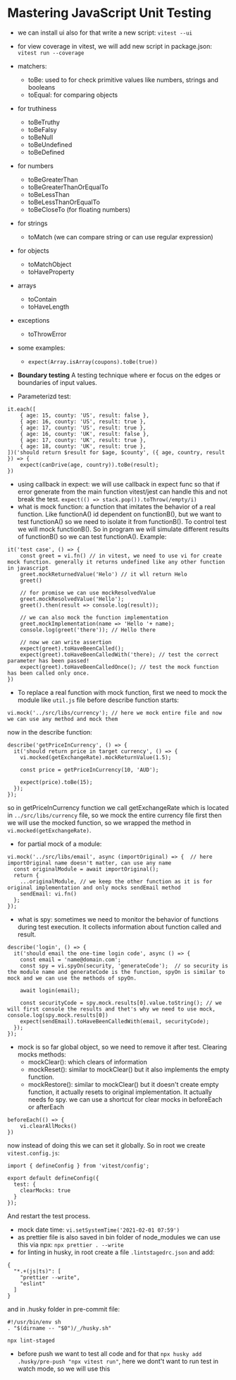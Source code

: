 # Mastering JavaScript Unit Testing

- we can install ui also for that write a new script: `vitest --ui`
- for view coverage in vitest, we will add new script in package.json: `vitest run --coverage`
- matchers:
    - toBe: used to for check primitive values like numbers, strings and booleans
    - toEqual: for comparing objects
- for truthiness
    - toBeTruthy
    - toBeFalsy
    - toBeNull
    - toBeUndefined
    - toBeDefined
- for numbers
    - toBeGreaterThan
    - toBeGreaterThanOrEqualTo
    - toBeLessThan
    - toBeLessThanOrEqualTo
    - toBeCloseTo (for floating numbers)
- for strings
    - toMatch (we can compare string or can use regular expression)
- for objects
    - toMatchObject
    - toHaveProperty
- arrays
    - toContain
    - toHaveLength
- exceptions
    - toThrowError

- some examples:
    - `expect(Array.isArray(coupons).toBe(true))`

- **Boundary testing** A testing technique where er focus on the edges or boundaries of input values.
- Parameterizd test:
```
it.each([
    { age: 15, county: 'US', result: false },
    { age: 16, county: 'US', result: true },
    { age: 17, county: 'US', result: true },
    { age: 16, county: 'UK', result: false },
    { age: 17, county: 'UK', result: true },
    { age: 18, county: 'UK', result: true },
])('should return $result for $age, $county', ({ age, country, result }) => {
    expect(canDrive(age, country)).toBe(result);   
})
```
- using callback in expect: we will use callback in expect func so that if error generate from the main function vitest/jest can handle this and not break the test. `expect(() => stack.pop()).toThrow(/empty/i)`
- what is mock function: a function that imitates the behavior of a real function. Like functionA() id dependent on functionB(), but we want to test functionA() so we need to isolate it from functionB(). To control test we will mock functionB(). So in program we will simulate different results of functionB() so we can test functionA(). Example:
```
it('test case', () => {
    const greet = vi.fn() // in vitest, we need to use vi for create mock function. generally it returns undefined like any other function in javascript
    greet.mockReturnedValue('Helo') // it wll return Helo
    greet()

    // for promise we can use mockResolvedValue
    greet.mockResolvedValue('Hello');
    greet().then(result => console.log(result));

    // we can also mock the function implementation
    greet.mockImplementation(name => 'Hello '+ name);
    console.log(greet('there')); // Hello there

    // now we can write assertion
    expect(greet).toHaveBeenCalled();
    expect(greet).toHaveBeenCalledWith('there); // test the correct parameter has been passed!
    expect(greet).toHaveBeenCalledOnce(); // test the mock function has been called only once.
})
```
- To replace a real function with mock function, first we need to mock the module like `util.js` file before describe function starts:
```
vi.mock('../src/libs/currency'); // here we mock entire file and now we can use any method and mock them
```
now in the describe function:
```
describe('getPriceInCurrency', () => {
  it('should return price in target currency', () => {
    vi.mocked(getExchangeRate).mockReturnValue(1.5);

    const price = getPriceInCurrency(10, 'AUD');

    expect(price).toBe(15);
  });
});
```
so in getPriceInCurrency function we call getExchangeRate which is located in `../src/libs/currency` file, so we mock the entire currency file first then we will use the mocked function, so we wrapped the method in `vi.mocked(getExchangeRate)`.
- for partial mock of a module:
```
vi.mock('../src/libs/email', async (importOriginal) => {  // here importOriginal name doesn't matter, can use any name
  const originalModule = await importOriginal();
  return {
    ...originalModule, // we keep the other function as it is for original implementation and only mocks sendEmail method
    sendEmail: vi.fn()
  };
});
```
- what is spy: sometimes we need to monitor the behavior of functions during test execution. It collects information about function called and result. 
```
describe('login', () => {
  it('should email the one-time login code', async () => {
    const email = 'name@domain.com';
    const spy = vi.spyOn(security, 'generateCode');  // so security is the module name and generateCode is the function, spyOn is similar to mock and we can use the methods of spyOn.

    await login(email);

    const securityCode = spy.mock.results[0].value.toString(); // we will first console the results and thet's why we need to use mock, console.log(spy.mock.results[0])
    expect(sendEmail).toHaveBeenCalledWith(email, securityCode);
  });
});
```
- mock is so far global object, so we need to remove it after test. Clearing mocks methods:
    - mockClear(): which clears of information
    - mockReset(): similar to mockClear() but it also implements the empty function.
    - mockRestore(): similar to mockClear() but it doesn't create empty function, it actually resets to original implementation. It actually needs fo spy. 
we can use a shortcut for clear mocks in beforeEach or afterEach
```
beforeEach(() => {
    vi.clearAllMocks()
})
```
now instead of doing this we can set it globally. So in root we create `vitest.config.js`:
```
import { defineConfig } from 'vitest/config';

export default defineConfig({
  test: {
    clearMocks: true
  }
});
```
And restart the test process.
- mock date time: `vi.setSystemTime('2021-02-01 07:59')`
- as prettier file is also saved in bin folder of node_modules we can use this via npx: `npx prettier . --write`
- for linting in husky, in root create a file `.lintstagedrc.json` and add:
```
{
  "*.+(js|ts)": [
    "prettier --write",
    "eslint"
  ]
}
```
and in .husky folder in pre-commit file:
```
#!/usr/bin/env sh
. "$(dirname -- "$0")/_/husky.sh"

npx lint-staged
```
- before push we want to test all code and for that `npx husky add .husky/pre-push "npx vitest run"`, here we dont't want to run test in watch mode, so we will use this
